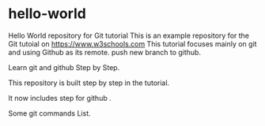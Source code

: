 # hello-world
Hello World repository for Git tutorial
This is an example repository for the Git tutoial on https://www.w3schools.com
This tutorial  focuses mainly on git and using Github as its remote.
push new branch to github.

Learn git and github Step by Step.

This repository is built step by step in the tutorial.

It now includes step for github .

Some git commands List.


